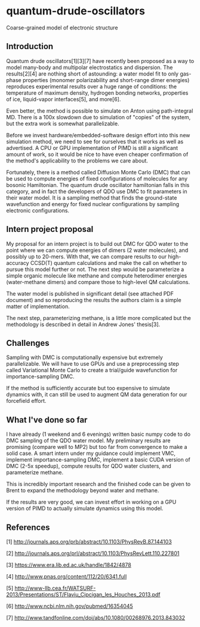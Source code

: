 # quantum-drude-oscillators
Coarse-grained model of electronic structure

## Introduction

Quantum drude oscillators[1][3][7] have recently been proposed as a
way to model many-body and multipolar electrostatics and dispersion.
The results[2][4] are nothing short of astounding: a water model fit
to only gas-phase properties (monomer polarizability and short-range
dimer energies) reproduces experimental results over a huge range of
conditions: the temperature of maximum density, hydrogen bonding
networks, properties of ice, liquid-vapor interfaces[5], and more[6].
 
Even better, the method is possible to simulate on Anton using
path-integral MD. There is a 100x slowdown due to simulation of
"copies" of the system, but the extra work is somewhat parallelizable.
 
Before we invest hardware/embedded-software design effort into this
new simulation method, we need to see for ourselves that it works as
well as advertised. A CPU or GPU implementation of PIMD is still a
significant amount of work, so it would be nice to have even cheaper
confirmation of the method's applicability to the problems we care
about.
 
Fortunately, there is a method called Diffusion Monte Carlo (DMC) that
can be used to compute energies of fixed configurations of molecules
for any bosonic Hamiltonian. The quantum drude oscillator hamiltonian
falls in this category, and in fact the developers of QDO use DMC to
fit parameters in their water model. It is a sampling method that
finds the ground-state wavefunction and energy for fixed nuclear
configurations by sampling electronic configurations.

## Intern project proposal

My proposal for an intern project is to build out DMC for QDO water to
the point where we can compute energies of dimers (2 water molecules),
and possibly up to 20-mers. With that, we can compare results to our
high-accuracy CCSD(T) quantum calculations and make the call on
whether to pursue this model further or not. The next step would be
parameterize a simple organic molecule like methane and compute
heterodimer energies (water-methane dimers) and compare those to
high-level QM calculations.
 
The water model is published in significant detail (see attached PDF
document) and so reproducing the results the authors claim is a simple
matter of implementation.
 
The next step, parameterizing methane, is a little more complicated
but the methodology is described in detail in Andrew Jones' thesis[3].

## Challenges

Sampling with DMC is computationally expensive but extremely
parallelizable. We will have to use GPUs and use a preprocessing step
called Variational Monte Carlo to create a trial/guide wavefunction
for importance-sampling DMC.
 
If the method is sufficiently accurate but too expensive to simulate
dynamics with, it can still be used to augment QM data generation for
our forcefield effort.

## What I've done so far

I have already (1 weekend and 6 evenings) written basic numpy code to
do DMC sampling of the QDO water model. My preliminary results are
promising (compare well to MP2) but too far from convergence to make a
solid case. A smart intern under my guidance could implement VMC,
implement importance-sampling DMC, implement a basic CUDA version of
DMC (2-5x speedup), compute results for QDO water clusters, and
parameterize methane.
 
This is incredibly important research and the finished code can be
given to Brent to expand the methodology beyond water and methane.
 
If the results are very good, we can invest effort in working on a GPU
version of PIMD to actually simulate dynamics using this model.

## References

[1] http://journals.aps.org/prb/abstract/10.1103/PhysRevB.87.144103

[2] http://journals.aps.org/prl/abstract/10.1103/PhysRevLett.110.227801

[3] https://www.era.lib.ed.ac.uk/handle/1842/4878

[4] http://www.pnas.org/content/112/20/6341.full

[5] http://www-llb.cea.fr/WATSURF-2013/Presentations/ST/Flaviu_Cipcigan_les_Houches_2013.pdf

[6] http://www.ncbi.nlm.nih.gov/pubmed/16354045

[7] http://www.tandfonline.com/doi/abs/10.1080/00268976.2013.843032
